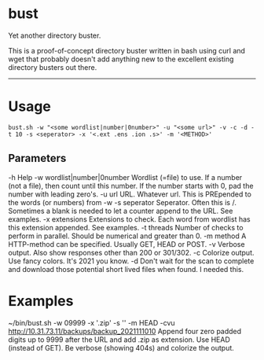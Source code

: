 # bust
Yet another directory buster.

This is a proof-of-concept directory buster written in bash using curl and wget that probably doesn't add anything new to the excellent existing directory busters out there.

---
  
# Usage
 
`bust.sh -w "<some wordlist|number|0number>" -u "<some url>" -v -c -d -t 10 -s <seperator> -x '<.ext .ens .ion .s>' -m '<METHOD>'`
  
## Parameters
 
-h				Help
-w wordlist|number|0number	Wordlist (=file) to use. If a number (not a file), then count until this number. If the number starts with 0, pad the number with leading zero's.
-u url			    URL. Whatever url. This is PREpended to the words (or numbers) from -w
-s seperator		Seperator. Often this is /. Sometimes a blank is needed to let a counter append to the URL. See examples.
-x extensions		Extensions to check. Each word from wordlist has this extension appended. See examples.
-t threads			Number of checks to perform in parallel. Should be numerical and greater than 0.
-m method			  A HTTP-method can be specified. Usually GET, HEAD or POST.
-v              Verbose output. Also show responses other than 200 or 301/302.
-c				      Colorize output. Use fancy colors. It's 2021 you know.
-d				      Don't wait for the scan to complete and download those potential short lived files when found. I needed this.
 
# Examples
 
~/bin/bust.sh -w 09999 -x '.zip' -s '' -m HEAD -cvu http://10.31.73.11/backups/backup_2021111010
Append four zero padded digits up to 9999 after the URL and add .zip as extension. Use HEAD (instead of GET). Be verbose (showing 404s) and colorize the output.
 

